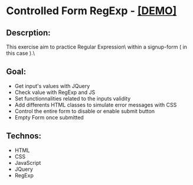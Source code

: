# Controlled Form RegExp - [ [DEMO] ](https://laurelinep.github.io/Controlled-Form-RegEx/)
## Descrption:
This exercise aim to practice Regular Expression\ within a signup-form ( in this case ).\

## Goal:
+ Get input's values with JQuery
+ Check value with RegExp and JS
+ Set functionnalities related to the inputs validity
+ Add differents HTML classes to simulate error messages with CSS
+ Control the entire form to disable or enable submit button
+ Empty Form once submitted

## Technos:
+ HTML
+ CSS
+ JavaScript
+ JQuery
+ RegExp
